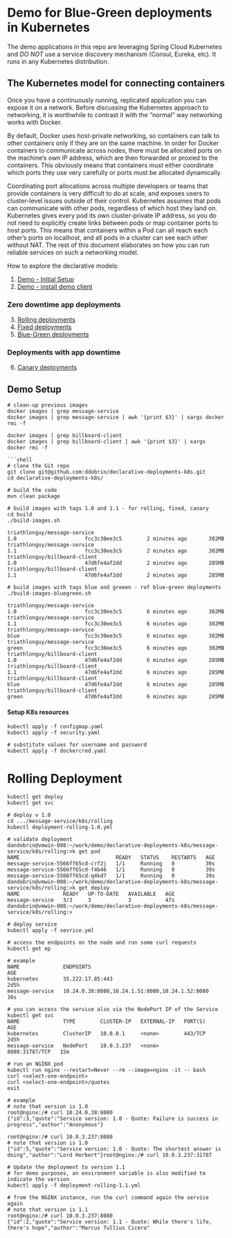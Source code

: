 # Demo for Blue-Green deployments in Kubernetes

The demo applications in this repo are leveraging Spring Cloud Kubernetes and *DO NOT* use a service discovery mechanism (Consul, Eureka, etc). It runs in any Kubernetes distribution.

## The Kubernetes model for connecting containers
Once you have a continuously running, replicated application you can expose it on a network. Before discussing the Kubernetes approach to networking, it is worthwhile to contrast it with the “normal” way networking works with Docker.

By default, Docker uses host-private networking, so containers can talk to other containers only if they are on the same machine. In order for Docker containers to communicate across nodes, there must be allocated ports on the machine’s own IP address, which are then forwarded or proxied to the containers. This obviously means that containers must either coordinate which ports they use very carefully or ports must be allocated dynamically.

Coordinating port allocations across multiple developers or teams that provide containers is very difficult to do at scale, and exposes users to cluster-level issues outside of their control. Kubernetes assumes that pods can communicate with other pods, regardless of which host they land on. Kubernetes gives every pod its own cluster-private IP address, so you do not need to explicitly create links between pods or map container ports to host ports. This means that containers within a Pod can all reach each other’s ports on localhost, and all pods in a cluster can see each other without NAT. The rest of this document elaborates on how you can run reliable services on such a networking model.

How to explore the declarative models:
1. [Demo - Initial Setup](#1)
2. [Demo - install demo client](#2)

### Zero downtime app deployments
3. [Rolling deployments](#3)
4. [Fixed deployments](#4)
5. [Blue-Green deployments](#5)

### Deployments with app downtime 
6. [Canary deployments](#6)


<a name="1"></a>
## Demo Setup
```shell
# clean-up previous images
docker images | grep message-service
docker images | grep message-service | awk '{print $3}' | xargs docker rmi -f

docker images | grep billboard-client
docker images | grep billboard-client | awk '{print $3}' | xargs docker rmi -f

```shell
# clone the Git repo
git clone git@github.com:ddobrin/declarative-deployments-k8s.git
cd declarative-deployments-k8s/

# build the code
mvn clean package

# build images with tags 1.0 and 1.1 - for rolling, fixed, canary
cd build
./build-images.sh 

triathlonguy/message-service                                                                    1.0                      fcc3c30ee3c5        2 minutes ago       302MB
triathlonguy/message-service                                                                    1.1                      fcc3c30ee3c5        2 minutes ago       302MB
triathlonguy/billboard-client                                                                   1.0                      47d6fe4af2dd        2 minutes ago       285MB
triathlonguy/billboard-client                                                                   1.1                      47d6fe4af2dd        2 minutes ago       285MB

# build images with tags blue and greeen - rof blue-green deployments
./build-images-bluegreen.sh

triathlonguy/message-service                                                                    1.0                      fcc3c30ee3c5        6 minutes ago       302MB
triathlonguy/message-service                                                                    1.1                      fcc3c30ee3c5        6 minutes ago       302MB
triathlonguy/message-service                                                                    blue                     fcc3c30ee3c5        6 minutes ago       302MB
triathlonguy/message-service                                                                    green                    fcc3c30ee3c5        6 minutes ago       302MB
triathlonguy/billboard-client                                                                   1.0                      47d6fe4af2dd        6 minutes ago       285MB
triathlonguy/billboard-client                                                                   1.1                      47d6fe4af2dd        6 minutes ago       285MB
triathlonguy/billboard-client                                                                   blue                     47d6fe4af2dd        6 minutes ago       285MB
triathlonguy/billboard-client                                                                   green                    47d6fe4af2dd        6 minutes ago       285MB
```
#### Setup K8s resources
```shell
kubectl apply -f configmap.yaml
kubectl apply -f security.yaml

# substitute values for username and password
kubectl apply -f dockercred.yaml 
```

# Rolling Deployment
```shell
kubectl get deploy
kubectl get svc

# deploy v 1.0
cd .../message-service/k8s/rolling
kubectl deployment-rolling-1.0.yml

# validate deployment
dandobrin@vmwin-008:~/work/demo/declarative-deployments-k8s/message-service/k8s/rolling:>k get pod
NAME                               READY   STATUS    RESTARTS   AGE
message-service-5566ff65cd-crf2j   1/1     Running   0          39s
message-service-5566ff65cd-f4b46   1/1     Running   0          39s
message-service-5566ff65cd-q4kd7   1/1     Running   0          39s
dandobrin@vmwin-008:~/work/demo/declarative-deployments-k8s/message-service/k8s/rolling:>k get deploy
NAME              READY   UP-TO-DATE   AVAILABLE   AGE
message-service   3/3     3            3           47s
dandobrin@vmwin-008:~/work/demo/declarative-deployments-k8s/message-service/k8s/rolling:>

# deploy service 
kubectl apply -f sevrice.yml

# access the endpoints on the node and run some curl requests
kubectl get ep

# example
NAME              ENDPOINTS                                         AGE
kubernetes        35.222.17.85:443                                  2d5h
message-service   10.24.0.38:8080,10.24.1.51:8080,10.24.1.52:8080   16s

# you can access the service also via the NodePort IP of the Service
kubectl get svc
NAME              TYPE        CLUSTER-IP   EXTERNAL-IP   PORT(S)          AGE
kubernetes        ClusterIP   10.0.0.1     <none>        443/TCP          2d5h
message-service   NodePort    10.0.3.237   <none>        8080:31787/TCP   15m

# run an NGINX pod
kubectl run nginx --restart=Never --rm --image=nginx -it -- bash
curl <select-one-endpoint>
curl <select-one-endpoint>/quotes
exit

# example 
# note that version is 1.0
root@nginx:/# curl 10.24.0.38:8080
{"id":3,"quote":"Service version: 1.0 - Quote: Failure is success in progress","author":"Anonymous"}

root@nginx:/# curl 10.0.3.237:8080
# note that version is 1.0
{"id":5,"quote":"Service version: 1.0 - Quote: The shortest answer is doing","author":"Lord Herbert"}root@nginx:/# curl 10.0.3.237:31787

# Update the deployment to version 1.1 
# for demo purposes, an environment variable is also modified to indicate the version
kubectl apply -f deployment-rolling-1.1.yml 

# from the NGINX instance, run the curl command again the service again
# note that version is 1.1
root@nginx:/# curl 10.0.3.237:8080
{"id":2,"quote":"Service version: 1.1 - Quote: While there's life, there's hope","author":"Marcus Tullius Cicero"
```